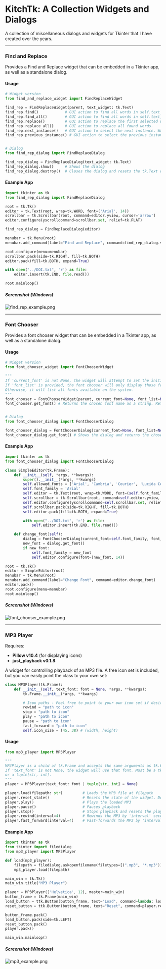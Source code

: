 # KitchTk: A Collection Widgets and Dialogs

A collection of miscellaneous dialogs and widgets for Tkinter that I have created over the years.

---

### Find and Replace

Provides a Find and Replace widget that can be embedded in a Tkinter app, as well as a standalone dialog.

#### Usage

```python
# Widget version
from find_and_replace_widget import FindReplaceWidget

find_rep = FindReplaceWidget(parent, text_widget: tk.Text)
find_rep.find()            # GUI action to find all words in self.text_widget and mark the first instance
find_rep.find_all()        # GUI action to find all words in self.text_widget and show all instances
find_rep.replace()         # GUI action to replace the first selected word. Re-finds all words afterward.
find_rep.replace_all()     # GUI action to replace all found words.
find_rep.next_instance()   # GUI action to select the next instance. Wraps to the first instance if the last is selected
find_rep.previous_instance() # GUI action to select the previous instance. Wraps back to the last instance if the first is selected.


# Dialog
from find_rep_dialog import FindReplaceDialog

find_rep_dialog = FindReplaceDialog(text_widget: tk.Text)
find_rep_dialog.show()     # Shows the dialog
find_rep_dialog.destroy()  # Closes the dialog and resets the tk.Text object to its original state
```

#### Example App

```python
import tkinter as tk
from find_rep_dialog import FindReplaceDialog

root = tk.Tk()
editor = tk.Text(root, wrap=tk.WORD, font=('Arial', 14))
scrollbar = tk.Scrollbar(root, command=editor.yview, cursor='arrow')
editor.configure(yscrollcommand=scrollbar.set, relief=tk.FLAT)

find_rep_dialog = FindReplaceDialog(editor)

menubar = tk.Menu(root)
menubar.add_command(label="Find and Replace", command=find_rep_dialog.show)

root.configure(menu=menubar)
scrollbar.pack(side=tk.RIGHT, fill=tk.BOTH)
editor.pack(fill=tk.BOTH, expand=True)

with open("../DOI.txt", 'r') as file:
    editor.insert(tk.END, file.read())

root.mainloop()
```
##### Screenshot (Windows)

![find_rep_example.png](find_rep_example.png)

---

### Font Chooser

Provides a font chooser widget that can be embedded in a Tkinter app, as well as a standalone dialog.

#### Usage

```python
# Widget version
from font_chooser_widget import FontChooserWidget

"""
If 'current_font' is not None, the widget will attempt to set the initial selection to that font.
If 'font_list' is provided, the font chooser will only display those fonts.
Otherwise, it will list all fonts available on the system.
"""
font_chooser = FontChooserWidget(parent, current_font=None, font_list=None)
font_chooser.get_font() # Returns the chosen font name as a string. Returns an empty string if no font was selected.


# Dialog
from font_chooser_dialog import FontChooserDialog

font_chooser_dialog = FontChooserDialog(current_font=None, font_list=None)
font_chooser_dialog.get_font() # Shows the dialog and returns the chosen font. Returns an empty string if no font was selected.
```

#### Example App

```python
import tkinter as tk
from font_chooser_dialog import FontChooserDialog

class SimpleEditor(tk.Frame):
    def __init__(self, *args, **kwargs):
        super().__init__(*args, **kwargs)
        self.allowed_fonts = ['Arial', 'Cambria', 'Courier', 'Lucida Console', 'Nirmala Text']
        self.font_family = 'Arial'
        self.editor = tk.Text(root, wrap=tk.WORD, font=(self.font_family, 14))
        self.scrollbar = tk.Scrollbar(root, command=self.editor.yview, cursor='arrow')
        self.editor.configure(yscrollcommand=self.scrollbar.set, relief=tk.FLAT)
        self.scrollbar.pack(side=tk.RIGHT, fill=tk.BOTH)
        self.editor.pack(fill=tk.BOTH, expand=True)

        with open("../DOI.txt", 'r') as file:
            self.editor.insert(tk.END, file.read())

    def change_font(self):
        dialog = FontChooserDialog(current_font=self.font_family, font_list=self.allowed_fonts)
        new_font = dialog.get_font()
        if new_font:
            self.font_family = new_font
            self.editor.configure(font=(new_font, 14))

root = tk.Tk()
editor = SimpleEditor(root)
menubar = tk.Menu(root)
menubar.add_command(label="Change Font", command=editor.change_font)
editor.pack()
root.configure(menu=menubar)
root.mainloop()
```
##### Screenshot (Windows)

![font_chooser_example.png](font_chooser_example.png)

---

### MP3 Player

Requires:
- **Pillow v10.4** (for displaying icons)  
- **just_playback v0.1.8**

A widget for controlling playback of an MP3 file. A free icon set is included, but you can easily point the class to your own set:

```python
class MP3Player(tk.Frame):
    def __init__(self, text_font: font = None, *args, **kwargs):
        tk.Frame.__init__(*args, **kwargs)

        # Icon paths - Feel free to point to your own icon set if desired
        rewind = "path to icon"
        stop = "path to icon"
        play = "path to icon"
        pause = "path to icon"
        fast_forward = "path to icon"
        self.icon_size = (45, 38) # (width, height)
```

#### Usage

```python
from mp3_player import MP3Player

"""
MP3Player is a child of tk.Frame and accepts the same arguments as tk.Frame.
If 'text_font' is not None, the widget will use that font. Must be a tkinter font object
or a tuple[str, int].
"""
player = MP3Player(text_font: font | tuple[str, int] = None)

player.load(filepath: str)         # Loads the MP3 file at filepath
player.reset_state()               # Resets the state of the widget. Does nothing if no file is loaded
player.play()                      # Plays the loaded MP3
player.pause()                     # Pauses playback
player.stop()                      # Stops playback and resets the player state
player.rewind(interval=4)          # Rewinds the MP3 by 'interval' seconds
player.fast_forward(interval=4)    # Fast-forwards the MP3 by 'interval' seconds
```

#### Example App

```python
import tkinter as tk
from tkinter import filedialog
from mp3_player import MP3Player

def load(mp3_player):
    filepath = filedialog.askopenfilename(filetypes=[(".mp3", "*.mp3")])
    mp3_player.load(filepath)

main_win = tk.Tk()
main_win.title("MP3 Player")

player = MP3Player(('Helvetica', 12), master=main_win)
button_frame = tk.Frame(main_win)
load_button = ttk.Button(button_frame, text="Load", command=lambda: load(player))
reset_button = ttk.Button(button_frame, text="Reset", command=player.reset_state)

button_frame.pack()
load_button.pack(side=tk.LEFT)
reset_button.pack()
player.pack()

main_win.mainloop()
```
##### Screenshot (Windows)

![mp3_example.png](mp3_example.png)
